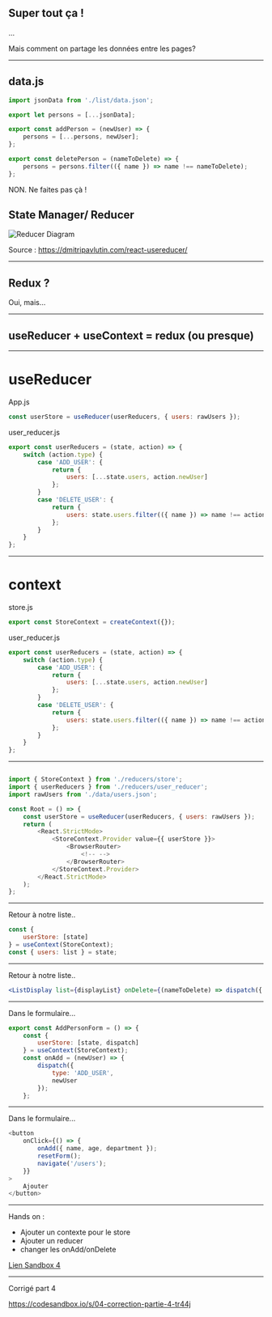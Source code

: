 ## Super tout ça !

...

Mais comment on partage les données entre les pages?

---

## data.js

```javascript
import jsonData from './list/data.json';

export let persons = [...jsonData];

export const addPerson = (newUser) => {
    persons = [...persons, newUser];
};

export const deletePerson = (nameToDelete) => {
    persons = persons.filter(({ name }) => name !== nameToDelete);
};
```

NON. Ne faites pas çà !


## State Manager/ Reducer

![Reducer Diagram](https://dmitripavlutin.com/5c33affee33e7c40e73028fb48a8367b/diagram.svg) <!-- .element: style="padding:16px;background-color:white;border-radius:8px" -->

Source : https://dmitripavlutin.com/react-usereducer/

<!-- .element: style="font-size:16px" -->

---

## Redux ?

Oui, mais...

---

## useReducer + useContext = redux (ou presque)

---

# useReducer

App.js

```javascript
const userStore = useReducer(userReducers, { users: rawUsers });
```

user_reducer.js

```javascript
export const userReducers = (state, action) => {
    switch (action.type) {
        case 'ADD_USER': {
            return {
                users: [...state.users, action.newUser]
            };
        }
        case 'DELETE_USER': {
            return {
                users: state.users.filter(({ name }) => name !== action.nameToDelete)
            };
        }
    }
};
```

---

# context

store.js

```javascript
export const StoreContext = createContext({});
```

user_reducer.js

```javascript
export const userReducers = (state, action) => {
    switch (action.type) {
        case 'ADD_USER': {
            return {
                users: [...state.users, action.newUser]
            };
        }
        case 'DELETE_USER': {
            return {
                users: state.users.filter(({ name }) => name !== action.nameToDelete)
            };
        }
    }
};
```

---

```javascript

import { StoreContext } from './reducers/store';
import { userReducers } from './reducers/user_reducer';
import rawUsers from './data/users.json';

const Root = () => {
    const userStore = useReducer(userReducers, { users: rawUsers });
    return (
        <React.StrictMode>
            <StoreContext.Provider value={{ userStore }}>
                <BrowserRouter>
                    <!-- -->
                </BrowserRouter>
            </StoreContext.Provider>
        </React.StrictMode>
    );
};
```

---

Retour à notre liste..

```javascript
const {
    userStore: [state]
} = useContext(StoreContext);
const { users: list } = state;
```

---

Retour à notre liste..

```jsx
<ListDisplay list={displayList} onDelete={(nameToDelete) => dispatch({ type: 'DELETE_USER', nameToDelete })} />
```

---

Dans le formulaire...

```javascript
export const AddPersonForm = () => {
    const {
        userStore: [state, dispatch]
    } = useContext(StoreContext);
    const onAdd = (newUser) => {
        dispatch({
            type: 'ADD_USER',
            newUser
        });
    };

```

---

Dans le formulaire...

```javascript
<button
    onClick={() => {
        onAdd({ name, age, department });
        resetForm();
        navigate('/users');
    }}
>
    Ajouter
</button>
```
---

Hands on :

* Ajouter un contexte pour le store
* Ajouter un reducer
* changer les onAdd/onDelete

[Lien Sandbox 4](https://codesandbox.io/s/correction-partie-3-0uxl8)


---

Corrigé part 4

https://codesandbox.io/s/04-correction-partie-4-tr44j